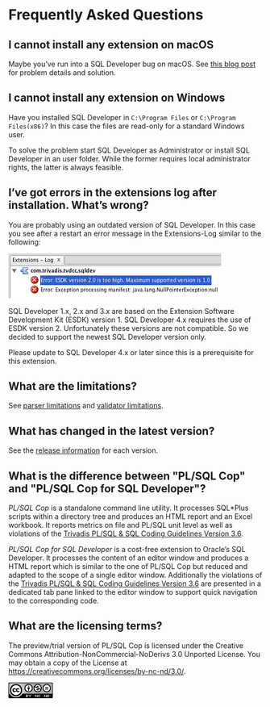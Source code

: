 # Frequently Asked Questions

## I cannot install any extension on macOS

Maybe you’ve run into a SQL Developer bug on macOS. See [this blog post](https://www.salvis.com/blog/2015/05/05/cannot-install-extensions-in-sql-developer-4-on-mac-os-x/) for problem details and solution.

## I cannot install any extension on Windows

Have you installed SQL Developer in `C:\Program Files` or `C:\Program Files(x86)`? In this case the files are read-only for a standard Windows user.

To solve the problem start SQL Developer as Administrator or install SQL Developer in an user folder. While the former requires local administrator rights, the latter is always feasible.

## I’ve got errors in the extensions log after installation. What’s wrong?

You are probably using an outdated version of SQL Developer. In this case you see after a restart an error message in the Extensions-Log similar to the following:

![Extensions Log](images/extensions-log.png)

SQL Developer 1.x, 2.x and 3.x are based on the Extension Software Development Kit (ESDK) version 1. SQL Developer 4.x requires the use of ESDK version 2. Unfortunately these versions are not compatible. So we decided to support the newest SQL Developer version only.

Please update to SQL Developer 4.x or later since this is a prerequisite for this extension.

## What are the limitations?

See [parser limitations](https://github.com/Trivadis/plsql-cop-cli/blob/master/parser-limitations.md) and [validator limitations](https://github.com/Trivadis/plsql-cop-cli/blob/master/validator-limitations.md).

## What has changed in the latest version?

See the [release information](https://github.com/Trivadis/plsql-cop-sqldev/releases) for each version.

## What is the difference between "PL/SQL Cop" and "PL/SQL Cop for SQL Developer"?

*PL/SQL Cop* is a standalone command line utility. It processes SQL*Plus scripts within a directory tree and produces an HTML report and an Excel workbook. It reports metrics on file and PL/SQL unit level as well as violations of the [Trivadis PL/SQL & SQL Coding Guidelines Version 3.6](https://trivadis.github.io/plsql-and-sql-coding-guidelines/v3.6/).

*PL/SQL Cop for SQL Developer* is a cost-free extension to Oracle’s SQL Developer. It processes the content of an editor window and produces a HTML report which is similar to the one of PL/SQL Cop but reduced and adapted to the scope of a single editor window. Additionally the violations of the [Trivadis PL/SQL & SQL Coding Guidelines Version 3.6](https://trivadis.github.io/plsql-and-sql-coding-guidelines/v3.6/) are presented in a dedicated tab pane linked to the editor window to support quick navigation to the corresponding code.

## What are the licensing terms?

The preview/trial version of PL/SQL Cop is licensed under the Creative Commons Attribution-NonCommercial-NoDerivs 3.0 Unported License. You may obtain a copy of the License at https://creativecommons.org/licenses/by-nc-nd/3.0/.

![CC-BY_NC-ND](images/CC-BY-NC-ND.png)

